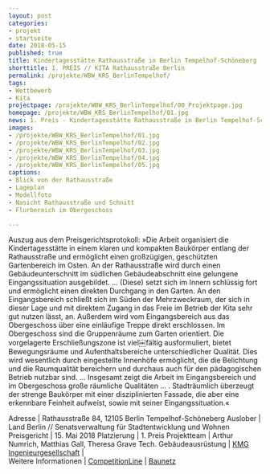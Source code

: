 ```yaml
---
layout: post
categories:
- projekt
- startseite
date: 2018-05-15
published: true
title: Kindertagesstätte Rathausstraße in Berlin Tempelhof-Schöneberg
shorttitle: 1. PREIS // KITA Rathausstraße Berlin
permalink: /projekte/WBW_KRS_BerlinTempelhof/
tags: 
- Wettbewerb
- Kita
projectpage: /projekte/WBW_KRS_BerlinTempelhof/00_Projektpage.jpg
homepage: /projekte/WBW_KRS_BerlinTempelhof/01.jpg 
news: 1. Preis - Kindertagesstätte Rathausstraße in Berlin Tempelhof-Schöneberg <br />
images:
- /projekte/WBW_KRS_BerlinTempelhof/01.jpg
- /projekte/WBW_KRS_BerlinTempelhof/02.jpg
- /projekte/WBW_KRS_BerlinTempelhof/03.jpg
- /projekte/WBW_KRS_BerlinTempelhof/04.jpg
- /projekte/WBW_KRS_BerlinTempelhof/05.jpg
captions:
- Blick von der Rathausstraße
- Lageplan
- Modellfoto
- Nasicht Rathausstraße und Schnitt
- Flurbereich im Obergeschoss

---
```

Auszug aus dem Preisgerichtsprotokoll: »Die Arbeit organisiert die Kindertagesstätte in einem klaren und kompakten Baukörper entlang der Rathausstraße und ermöglicht einen großzügigen, geschützten Gartenbereich im Osten. An der Rathausstraße wird durch einen Gebäudeunterschnitt im südlichen Gebäudeabschnitt eine gelungene Eingangssituation ausgebildet. … (Diese) setzt sich im Innern schlüssig fort und ermöglicht einen direkten Durchgang in den Garten. An den Eingangsbereich schließt sich im Süden der Mehrzweckraum, der sich in dieser Lage und mit direktem Zugang in das Freie im Betrieb der Kita sehr gut nutzen lässt, an. Außerdem wird vom Eingangsbereich aus das Obergeschoss über eine einläufige Treppe direkt erschlossen. Im Obergeschoss sind die Gruppenräume zum Garten orientiert. Die vorgelagerte Erschließungszone ist viel￼fältig ausformuliert, bietet Bewegungsräume und Aufenthaltsbereiche unterschiedlicher Qualität. Dies wird wesentlich durch eingestellte Innenhöfe ermöglicht, die die Belichtung und die Raumqualität bereichern und durchaus auch für den pädagogischen Betrieb nutzbar sind. … Insgesamt zeigt die Arbeit im Eingangsbereich und im Obergeschoss große räumliche Qualitäten … . Stadträumlich überzeugt der strenge Baukörper mit einer disziplinierten Fassade, die aber eine erkennbare Feinheit aufweist, sowie mit seiner Eingangssituation.«

Adresse					|	Rathausstraße 84, 12105 Berlin Tempelhof-Schöneberg
Auslober				|	Land Berlin // Senatsverwaltung für Stadtentwicklung und Wohnen
Preisgericht			|	15. Mai 2018
Platzierung				|	1. Preis
Projektteam				|	Arthur Numrich, Matthias Gall, Theresa Grave
Tech. Gebäudeausrüstung	|	[KMG Ingenieurgesellschaft](http://www.kmg-berlin.de)
                        |    
Weitere Informationen       |   [CompetitionLine](https://www.competitionline.com/de/ergebnisse/283335) 
							| 	[Baunetz](https://www.baunetz.de/meldungen/Meldungen-Numrich_Albrecht_Klumpp_gewinnen_Wettbewerb_fuer_Kindertagesstaette_5405813.html)


